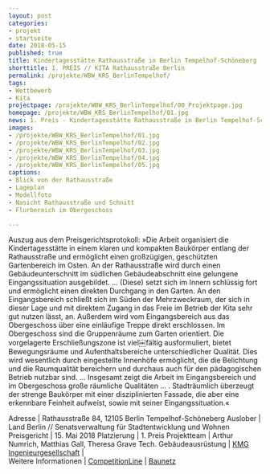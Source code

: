 ```yaml
---
layout: post
categories:
- projekt
- startseite
date: 2018-05-15
published: true
title: Kindertagesstätte Rathausstraße in Berlin Tempelhof-Schöneberg
shorttitle: 1. PREIS // KITA Rathausstraße Berlin
permalink: /projekte/WBW_KRS_BerlinTempelhof/
tags: 
- Wettbewerb
- Kita
projectpage: /projekte/WBW_KRS_BerlinTempelhof/00_Projektpage.jpg
homepage: /projekte/WBW_KRS_BerlinTempelhof/01.jpg 
news: 1. Preis - Kindertagesstätte Rathausstraße in Berlin Tempelhof-Schöneberg <br />
images:
- /projekte/WBW_KRS_BerlinTempelhof/01.jpg
- /projekte/WBW_KRS_BerlinTempelhof/02.jpg
- /projekte/WBW_KRS_BerlinTempelhof/03.jpg
- /projekte/WBW_KRS_BerlinTempelhof/04.jpg
- /projekte/WBW_KRS_BerlinTempelhof/05.jpg
captions:
- Blick von der Rathausstraße
- Lageplan
- Modellfoto
- Nasicht Rathausstraße und Schnitt
- Flurbereich im Obergeschoss

---
```

Auszug aus dem Preisgerichtsprotokoll: »Die Arbeit organisiert die Kindertagesstätte in einem klaren und kompakten Baukörper entlang der Rathausstraße und ermöglicht einen großzügigen, geschützten Gartenbereich im Osten. An der Rathausstraße wird durch einen Gebäudeunterschnitt im südlichen Gebäudeabschnitt eine gelungene Eingangssituation ausgebildet. … (Diese) setzt sich im Innern schlüssig fort und ermöglicht einen direkten Durchgang in den Garten. An den Eingangsbereich schließt sich im Süden der Mehrzweckraum, der sich in dieser Lage und mit direktem Zugang in das Freie im Betrieb der Kita sehr gut nutzen lässt, an. Außerdem wird vom Eingangsbereich aus das Obergeschoss über eine einläufige Treppe direkt erschlossen. Im Obergeschoss sind die Gruppenräume zum Garten orientiert. Die vorgelagerte Erschließungszone ist viel￼fältig ausformuliert, bietet Bewegungsräume und Aufenthaltsbereiche unterschiedlicher Qualität. Dies wird wesentlich durch eingestellte Innenhöfe ermöglicht, die die Belichtung und die Raumqualität bereichern und durchaus auch für den pädagogischen Betrieb nutzbar sind. … Insgesamt zeigt die Arbeit im Eingangsbereich und im Obergeschoss große räumliche Qualitäten … . Stadträumlich überzeugt der strenge Baukörper mit einer disziplinierten Fassade, die aber eine erkennbare Feinheit aufweist, sowie mit seiner Eingangssituation.«

Adresse					|	Rathausstraße 84, 12105 Berlin Tempelhof-Schöneberg
Auslober				|	Land Berlin // Senatsverwaltung für Stadtentwicklung und Wohnen
Preisgericht			|	15. Mai 2018
Platzierung				|	1. Preis
Projektteam				|	Arthur Numrich, Matthias Gall, Theresa Grave
Tech. Gebäudeausrüstung	|	[KMG Ingenieurgesellschaft](http://www.kmg-berlin.de)
                        |    
Weitere Informationen       |   [CompetitionLine](https://www.competitionline.com/de/ergebnisse/283335) 
							| 	[Baunetz](https://www.baunetz.de/meldungen/Meldungen-Numrich_Albrecht_Klumpp_gewinnen_Wettbewerb_fuer_Kindertagesstaette_5405813.html)


